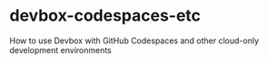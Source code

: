 # devbox-codespaces-etc
How to use Devbox with GitHub Codespaces and other cloud-only development environments
